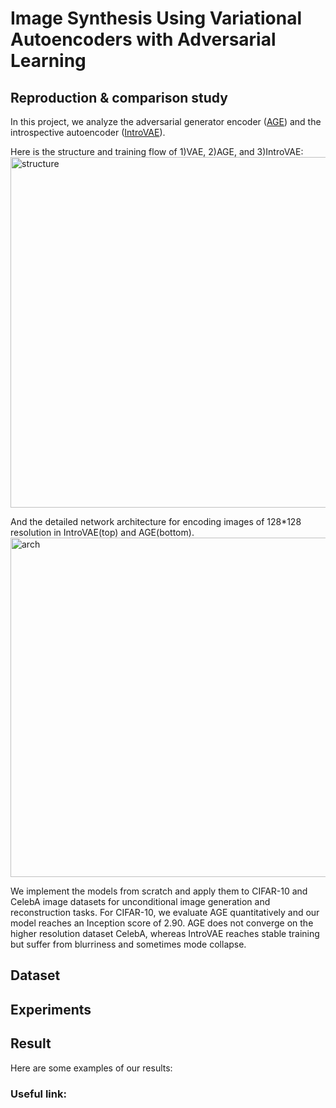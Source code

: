 # Image Synthesis Using Variational Autoencoders with Adversarial Learning

## Reproduction & comparison study
In this project, we analyze the adversarial generator encoder ([AGE](https://arxiv.org/pdf/1807.06358.pdf)) and the introspective autoencoder ([IntroVAE](https://arxiv.org/pdf/1807.06358.pdf)). 

Here is the structure and training flow of 1)VAE, 2)AGE, and 3)IntroVAE:
<img width="561" alt="structure" src="https://user-images.githubusercontent.com/37233460/66704951-2e6b5300-ed21-11e9-9cee-6cadbd7ecae9.png">

And the detailed network architecture for encoding images of 128\*128 resolution in IntroVAE(top) and AGE(bottom).
<img width="543" alt="arch" src="https://user-images.githubusercontent.com/37233460/66704971-670b2c80-ed21-11e9-9937-0edb50aef6b6.png">

We implement the models from scratch and apply them to CIFAR-10 and CelebA image datasets for unconditional image generation and reconstruction tasks. For CIFAR-10, we evaluate AGE quantitatively and our model reaches an Inception score of 2.90. AGE does not converge on the higher resolution dataset CelebA, whereas IntroVAE reaches stable training but suffer from blurriness and sometimes mode collapse.

## Dataset

## Experiments

## Result

Here are some examples of our results:



### Useful link:


